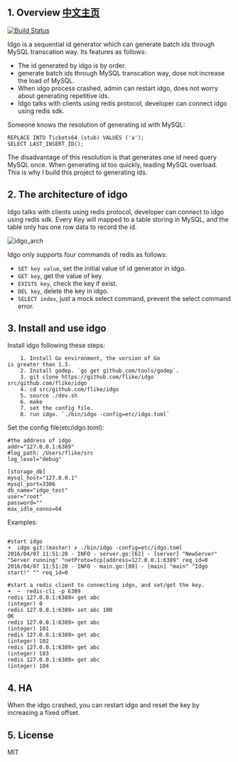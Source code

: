## 1. Overview [中文主页](Readme_zh.md)
[![Build Status](https://travis-ci.org/flike/idgo.svg?branch=master)](https://travis-ci.org/flike/idgo)

Idgo is a sequential id generator which can generate batch ids through MySQL transcation way. Its features as follows:

- The id generated by idgo is by order.
-  generate batch ids through MySQL transcation way, dose not increase the load of MySQL.
-  When idgo process crashed, admin can restart idgo, does not worry about generating repetitive ids.
-  Idgo talks with clients using redis protocol, developer can connect idgo using redis sdk.

Someone knows the resolution of generating id with MySQL:

```
REPLACE INTO Tickets64 (stub) VALUES ('a');
SELECT LAST_INSERT_ID();

```

The disadvantage of this resolution is that generates one id need query MySQL once. When generating id too quickly, leading MySQL overload. This is why I build this project to generating ids.

## 2. The architecture of idgo

Idgo talks with clients using redis protocol, developer can connect to idgo using redis sdk. Every Key will mapped to a table storing in MySQL, and the table only has one row data to record the id.

![idgo_arch](http://ww2.sinaimg.cn/large/6e5705a5gw1f2nz3bot3tj20qo0k0mxe.jpg)

Idgo only supports four commands of redis as follows:

- `SET key value`, set the initial value of id generator in idgo.
- `GET key`, get the value of key.
- `EXISTS key`, check the key if exist.
- `DEL key`, delete the key in idgo.
- `SELECT index`, just a mock select command, prevent the select command error.

## 3. Install and use idgo

Install idgo following these steps:

```
	1. Install Go environment, the version of Go   
is greater than 1.3.
	2. Install godep. `go get github.com/tools/godep`. 
	3. git clone https://github.com/flike/idgo src/github.com/flike/idgo
	4. cd src/github.com/flike/idgo
	5. source ./dev.sh
	6. make
	7. set the config file.
 	8. run idgo. `./bin/idgo -config=etc/idgo.toml`

```
Set the config file(etc/idgo.toml):

```
#the address of idgo
addr="127.0.0.1:6389"
#log_path: /Users/flike/src 
log_level="debug"

[storage_db]
mysql_host="127.0.0.1"
mysql_port=3306
db_name="idgo_test"
user="root"
password=""
max_idle_conns=64

```

Examples:

```

#start idgo
➜  idgo git:(master) ✗ ./bin/idgo -config=etc/idgo.toml
2016/04/07 11:51:20 - INFO - server.go:[62] - [server] "NewServer" "Server running" "netProto=tcp|address=127.0.0.1:6389" req_id=0
2016/04/07 11:51:20 - INFO - main.go:[80] - [main] "main" "Idgo start!" "" req_id=0

#start a redis client to connecting idgo, and set/get the key.
➜  ~  redis-cli -p 6389
redis 127.0.0.1:6389> get abc
(integer) 0
redis 127.0.0.1:6389> set abc 100
OK
redis 127.0.0.1:6389> get abc
(integer) 101
redis 127.0.0.1:6389> get abc
(integer) 102
redis 127.0.0.1:6389> get abc
(integer) 103
redis 127.0.0.1:6389> get abc
(integer) 104

```

## 4. HA

When the idgo crashed, you can restart idgo and reset the key by increasing a fixed offset.

## 5. License

MIT 
